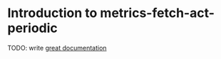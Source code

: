 # Introduction to metrics-fetch-act-periodic

TODO: write [great documentation](http://jacobian.org/writing/what-to-write/)
